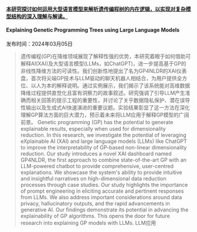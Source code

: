 #### [本研究探讨如何运用大型语言模型来解析遗传编程树的内在逻辑，以实现对复杂模型结构的深入理解与解读。](https://arxiv.org/abs/2403.03397)
#### Explaining Genetic Programming Trees using Large Language Models
发布时间：2024年03月05日
> 遗传编程(GP)在降维领域展现了解释性强的优势，本研究着眼于如何借助可解释AI(XAI)及大型语言模型(LLMs，如ChatGPT)，进一步提高基于GP的非线性降维方法的可读性。我们创新性地提出了名为GP4NLDR的XAI仪表盘，首次将尖端GP技术与LLM驱动的聊天机器人相结合，为用户提供全方位、以人为本的解释说明。通过实例展示，我们揭示了该系统能对高维数据降维过程提供直觉化且富有洞察力的故事叙述。研究强调了引导LLM产生准确而相关回答的提示工程的重要性，并讨论了关乎数据隐私保护、潜在误导性输出以及生成式AI快速演进的重要议题。实验结果彰显了这一方法在深化理解GP算法方面的巨大潜力，预示着未来将LLM应用于解释GP模型的广阔前景。
> Genetic programming (GP) has the potential to generate explainable results, especially when used for dimensionality reduction. In this research, we investigate the potential of leveraging eXplainable AI (XAI) and large language models (LLMs) like ChatGPT to improve the interpretability of GP-based non-linear dimensionality reduction. Our study introduces a novel XAI dashboard named GP4NLDR, the first approach to combine state-of-the-art GP with an LLM-powered chatbot to provide comprehensive, user-centred explanations. We showcase the system's ability to provide intuitive and insightful narratives on high-dimensional data reduction processes through case studies. Our study highlights the importance of prompt engineering in eliciting accurate and pertinent responses from LLMs. We also address important considerations around data privacy, hallucinatory outputs, and the rapid advancements in generative AI. Our findings demonstrate its potential in advancing the explainability of GP algorithms. This opens the door for future research into explaining GP models with LLMs.
LLM应用